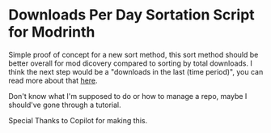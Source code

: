 # Downloads Per Day Sortation Script for Modrinth

Simple proof of concept for a new sort method, this sort method should be better overall for mod dicovery compared to sorting by total downloads. I think the next step would be a "downloads in the last (time period)", you can read more about that [here](https://github.com/modrinth/code/issues/2938). 

Don't know what I'm supposed to do or how to manage a repo, maybe I should've gone through a tutorial.


Special Thanks to Copilot for making this.
